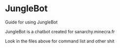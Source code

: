 # JungleBot
Guide for using JungleBot

JungleBot is a chatbot created for sanarchy.minecra.fr

Look in the files above for command list and other shit
